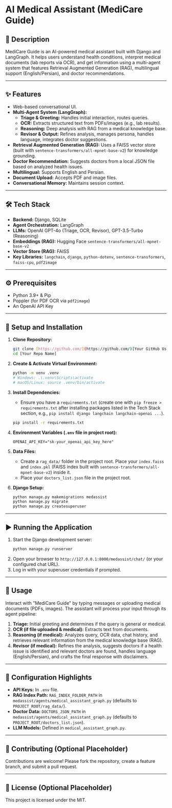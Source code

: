 # AI Medical Assistant (MediCare Guide)

## 📖 Description

MediCare Guide is an AI-powered medical assistant built with Django and LangGraph. It helps users understand health conditions, interpret medical documents (lab reports via OCR), and get information using a multi-agent system that features Retrieval Augmented Generation (RAG), multilingual support (English/Persian), and doctor recommendations.

---

## ✨ Features

* Web-based conversational UI.
* **Multi-Agent System (LangGraph):**
    * **Triage & Greeting:** Handles initial interaction, routes queries.
    * **OCR:** Extracts structured text from PDFs/images (e.g., lab results).
    * **Reasoning:** Deep analysis with RAG from a medical knowledge base.
    * **Revisor & Output:** Refines analysis, manages persona, handles language, integrates doctor suggestions.
* **Retrieval Augmented Generation (RAG):** Uses a FAISS vector store (built with `sentence-transformers/all-mpnet-base-v2`) for knowledge grounding.
* **Doctor Recommendation:** Suggests doctors from a local JSON file based on analyzed health issues.
* **Multilingual:** Supports English and Persian.
* **Document Upload:** Accepts PDF and image files.
* **Conversational Memory:** Maintains session context.

---

## 🛠️ Tech Stack

* **Backend:** Django, SQLite
* **Agent Orchestration:** LangGraph
* **LLMs:** OpenAI GPT-4o (Triage, OCR, Revisor), GPT-3.5-Turbo (Reasoning)
* **Embeddings (RAG):** Hugging Face `sentence-transformers/all-mpnet-base-v2`
* **Vector Store (RAG):** FAISS
* **Key Libraries:** `langchain`, `django`, `python-dotenv`, `sentence-transformers`, `faiss-cpu`, `pdf2image`

---

## ⚙️ Prerequisites

* Python 3.9+ & Pip
* Poppler (for PDF OCR via `pdf2image`)
* An OpenAI API Key

---

## 🚀 Setup and Installation

1.  **Clone Repository:**
    ```bash
    git clone [https://github.com/](https://github.com/)[Your GitHub Username]/[Your Repo Name].git
    cd [Your Repo Name]
    ```

2.  **Create & Activate Virtual Environment:**
    ```bash
    python -m venv .venv
    # Windows: .\.venv\Scripts\activate
    # macOS/Linux: source .venv/bin/activate
    ```

3.  **Install Dependencies:**
    * Ensure you have a `requirements.txt` (create one with `pip freeze > requirements.txt` after installing packages listed in the Tech Stack section, e.g., `pip install django langchain langchain-openai ...`).
    ```bash
    pip install -r requirements.txt
    ```

4.  **Environment Variables (`.env` file in project root):**
    ```env
    OPENAI_API_KEY="sk-your_openai_api_key_here"
    ```

5.  **Data Files:**
    * Create a `rag_data/` folder in the project root. Place your `index.faiss` and `index.pkl` (FAISS index built with `sentence-transformers/all-mpnet-base-v2`) inside it.
    * Place your `doctors_list.json` file in the project root.

6.  **Django Setup:**
    ```bash
    python manage.py makemigrations medassist
    python manage.py migrate
    python manage.py createsuperuser
    ```

---

## ▶️ Running the Application

1.  Start the Django development server:
    ```bash
    python manage.py runserver
    ```
2.  Open your browser to `http://127.0.0.1:8000/medassist/chat/` (or your configured chat URL).
3.  Log in with your superuser credentials if prompted.

---

## 💬 Usage

Interact with "MediCare Guide" by typing messages or uploading medical documents (PDFs, images). The assistant will process your input through its agent pipeline:

1.  **Triage:** Initial greeting and determines if the query is general or medical.
2.  **OCR (if file uploaded & medical):** Extracts text from documents.
3.  **Reasoning (if medical):** Analyzes query, OCR data, chat history, and retrieves relevant information from the medical knowledge base (RAG).
4.  **Revisor (if medical):** Refines the analysis, suggests doctors if a health issue is identified and relevant doctors are found, handles language (English/Persian), and crafts the final response with disclaimers.

---

## 🔧 Configuration Highlights

* **API Keys:** In `.env` file.
* **RAG Index Path:** `RAG_INDEX_FOLDER_PATH` in `medassist/agents/medical_assistant_graph.py` (defaults to `PROJECT_ROOT/rag_data/`).
* **Doctor Data:** `DOCTORS_JSON_PATH` in `medassist/agents/medical_assistant_graph.py` (defaults to `PROJECT_ROOT/doctors_list.json`).
* **LLM Models:** Defined in `medical_assistant_graph.py`.

---

## 🤝 Contributing (Optional Placeholder)

Contributions are welcome! Please fork the repository, create a feature branch, and submit a pull request.

---

## 📜 License (Optional Placeholder)

This project is licensed under the MIT.
